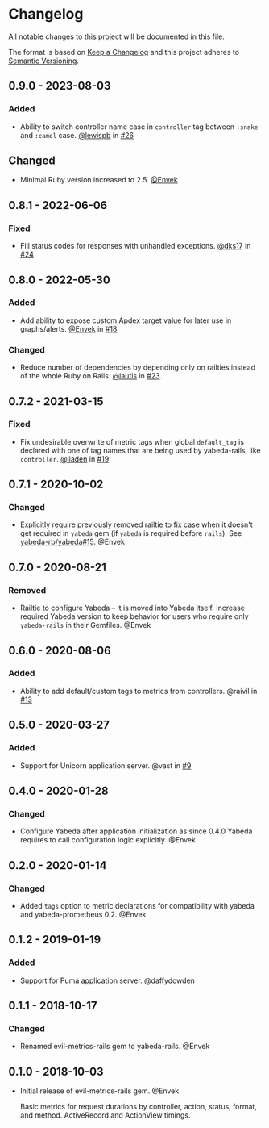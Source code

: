 # Changelog

All notable changes to this project will be documented in this file.

The format is based on [Keep a Changelog](http://keepachangelog.com/en/1.0.0/)
and this project adheres to [Semantic Versioning](http://semver.org/spec/v2.0.0.html).

## 0.9.0 - 2023-08-03

### Added

- Ability to switch controller name case in `controller` tag between `:snake` and `:camel` case. [@lewispb][] in [#26](https://github.com/yabeda-rb/yabeda-rails/pull/26)

## Changed

- Minimal Ruby version increased to 2.5. [@Envek][]

## 0.8.1 - 2022-06-06

### Fixed

- Fill status codes for responses with unhandled exceptions. [@dks17][] in [#24](https://github.com/yabeda-rb/yabeda-rails/pull/24)

## 0.8.0 - 2022-05-30

### Added

- Add ability to expose custom Apdex target value for later use in graphs/alerts. [@Envek][] in [#18](https://github.com/yabeda-rb/yabeda-rails/pull/18)

### Changed

- Reduce number of dependencies by depending only on railties instead of the whole Ruby on Rails. [@lautis][] in [#23](https://github.com/yabeda-rb/yabeda-rails/pull/23).

## 0.7.2 - 2021-03-15

### Fixed

- Fix undesirable overwrite of metric tags when global `default_tag` is declared with one of tag names that are being used by yabeda-rails, like `controller`. [@liaden] in [#19](https://github.com/yabeda-rb/yabeda-rails/pull/19)

## 0.7.1 - 2020-10-02

### Changed

 - Explicitly require previously removed railtie to fix case when it doesn't get required in `yabeda` gem (if `yabeda` is required before `rails`). See [yabeda-rb/yabeda#15](https://github.com/yabeda-rb/yabeda/issues/15). @Envek

## 0.7.0 - 2020-08-21

### Removed

 - Railtie to configure Yabeda – it is moved into Yabeda itself. Increase required Yabeda version to keep behavior for users who require only `yabeda-rails` in their Gemfiles. @Envek

## 0.6.0 - 2020-08-06

### Added

 - Ability to add default/custom tags to metrics from controllers. @raivil in [#13](https://github.com/yabeda-rb/yabeda-rails/pull/13)

## 0.5.0 - 2020-03-27

### Added

 - Support for Unicorn application server. @vast in [#9](https://github.com/yabeda-rb/yabeda-rails/pull/9)

## 0.4.0 - 2020-01-28

### Changed

 - Configure Yabeda after application initialization as since 0.4.0 Yabeda requires to call configuration logic explicitly. @Envek

## 0.2.0 - 2020-01-14

### Changed

 - Added `tags` option to metric declarations for compatibility with yabeda and yabeda-prometheus 0.2. @Envek

## 0.1.2 - 2019-01-19

### Added

 - Support for Puma application server. @daffydowden

## 0.1.1 - 2018-10-17

### Changed

 - Renamed evil-metrics-rails gem to yabeda-rails. @Envek

## 0.1.0 - 2018-10-03

 - Initial release of evil-metrics-rails gem. @Envek

   Basic metrics for request durations by controller, action, status, format, and method. ActiveRecord and ActionView timings.

[@Envek]: https://github.com/Envek "Andrey Novikov"
[@liaden]: https://github.com/liaden "Joel Johnson"
[@lautis]: https://github.com/lautis "Ville Lautanala"
[@dks17]: https://github.com/dks17 "Konstantin"
[@lewispb]: https://github.com/lewispb "Lewis Buckley"

